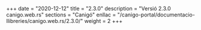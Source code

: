 +++
date        = "2020-12-12"
title       = "2.3.0"
description = "Versió 2.3.0 canigo.web.rs"
sections    = "Canigó"
enllac		= "/canigo-portal/documentacio-llibreries/canigo.web.rs/2.3.0/"
weight		= 2
+++
